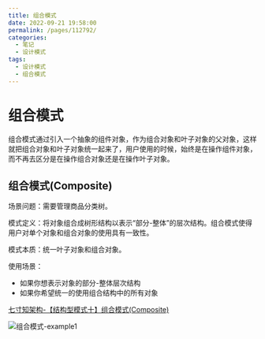 ```yaml
---
title: 组合模式
date: 2022-09-21 19:58:00
permalink: /pages/112792/
categories:
  - 笔记
  - 设计模式
tags:
  - 设计模式
  - 组合模式
---
```


# 组合模式

组合模式通过引入一个抽象的组件对象，作为组合对象和叶子对象的父对象，这样就把组合对象和叶子对象统一起来了，用户使用的时候，始终是在操作组件对象，而不再去区分是在操作组合对象还是在操作叶子对象。

<!-- more -->

## 组合模式(Composite)

场景问题：需要管理商品分类树。

模式定义：将对象组合成树形结构以表示“部分-整体”的层次结构。组合模式使得用户对单个对象和组合对象的使用具有一致性。

模式本质：统一叶子对象和组合对象。

使用场景：

*   如果你想表示对象的部分-整体层次结构
*   如果你希望统一的使用组合结构中的所有对象

[七寸知架构-【结构型模式十】组合模式(Composite)](https://www.jianshu.com/p/dead42334033)

![组合模式-example1](https://rcbb-blog.oss-cn-guangzhou.aliyuncs.com/2022/09/20220914194914-a99119.png?x-oss-process=style/yuantu_shuiyin)
